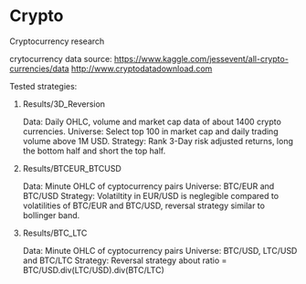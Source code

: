 # Crypto
Cryptocurrency research

crytocurrency data source: 
    https://www.kaggle.com/jessevent/all-crypto-currencies/data
    http://www.cryptodatadownload.com

Tested strategies:

1) Results/3D_Reversion

    Data:     Daily OHLC, volume and market cap data of about 1400 crypto currencies.
    Universe: Select top 100 in market cap and daily trading volume above 1M USD.
    Strategy: Rank 3-Day risk adjusted returns, long the bottom half and short the top half.

2) Results/BTCEUR_BTCUSD

    Data:     Minute OHLC of cyptocurrency pairs
    Universe: BTC/EUR and BTC/USD
    Strategy: Volatiltity in EUR/USD is neglegible compared to volatilities of BTC/EUR and BTC/USD,     reversal strategy similar to bollinger band.


3) Results/BTC_LTC

    Data:     Minute OHLC of cyptocurrency pairs
    Universe: BTC/USD, LTC/USD and BTC/LTC
    Strategy: Reversal strategy about ratio = BTC/USD.div(LTC/USD).div(BTC/LTC)
